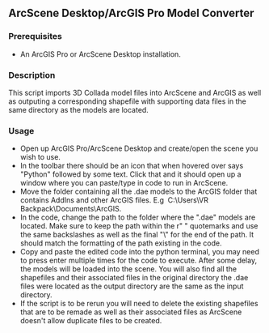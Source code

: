 ## ArcScene Desktop/ArcGIS Pro Model Converter

### Prerequisites

* An ArcGIS Pro or ArcScene Desktop installation.

### Description

This script imports 3D Collada model files into ArcScene and ArcGIS as well as outputing a corresponding shapefile with supporting data files in the same directory as the models are located.

### Usage

* Open up ArcGIS Pro/ArcScene Desktop and create/open the scene you wish to use.
* In the toolbar there should be an icon that when hovered over says "Python" followed by some text. Click that and it should open up a window where you can paste/type in code to run in ArcScene.
* Move the folder containing all the .dae models to the ArcGIS folder that contains AddIns and other ArcGIS files. E.g  C:\Users\VR Backpack\Documents\ArcGIS.
* In the code, change the path to the folder where the ".dae" models are located. Make sure to keep the path within the r" " quotemarks and use the same backslashes as well as the final "\\" for the end of the path. It should match the formatting of the path existing in the code.
* Copy and paste the edited code into the python terminal, you may need to press enter multiple times for the code to execute. After some delay, the models will be loaded into the scene. You will also find all the shapefiles and their associated files in the original directory the .dae files were located as the output directory are the same as the input directory.
* If the script is to be rerun you will need to delete the existing shapefiles that are to be remade as well as their associated files as ArcScene doesn't allow duplicate files to be created.
